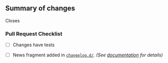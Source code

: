 <!-- First time contributors: Take a moment to review https://setuptools.pypa.io/en/latest/development/developer-guide.html! -->
<!-- Remove sections if not applicable -->

## Summary of changes

<!-- Summary goes here -->

Closes <!-- issue number here -->

### Pull Request Checklist
- [ ] Changes have tests
- [ ] News fragment added in [`changelog.d/`].
  _(See [documentation][PR docs] for details)_


[`changelog.d/`]: https://github.com/pypa/setuptools/tree/master/changelog.d
[PR docs]:
https://setuptools.pypa.io/en/latest/development/developer-guide.html#making-a-pull-request
